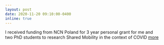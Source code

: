 ```yaml
---
layout: post
date: 2020-11-20 09:10:00-0400
inline: true
---
```


I received funding from NCN Poland for 3 year personal grant for me and two PhD students to research Shared Mobility in the context of COVID [more](https://www.linkedin.com/posts/rafalkucharski_more-than-487-million-pln-in-project-funding-activity-6737325071528017920-cKFF)
